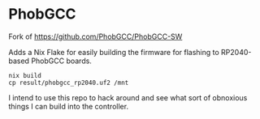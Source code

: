 # PhobGCC

Fork of https://github.com/PhobGCC/PhobGCC-SW

Adds a Nix Flake for easily building the firmware for flashing to RP2040-based
PhobGCC boards.

```
nix build
cp result/phobgcc_rp2040.uf2 /mnt
```

I intend to use this repo to hack around and see what sort of obnoxious things I
can build into the controller.
